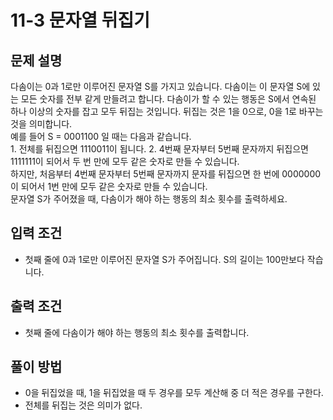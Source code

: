 # 11-3 문자열 뒤집기
## 문제 설명
다솜이는 0과 1로만 이루어진 문자열 S를 가지고 있습니다. 다솜이는 이 문자열 S에 있는 모든 숫자를 전부 같게 만들려고 합니다. 다솜이가 할 수 있는 행동은 S에서 연속된 하나 이상의 숫자를 잡고 모두 뒤집는 것입니다. 뒤집는 것은 1을 0으로, 0을 1로 바꾸는 것을 의미합니다.<br>
예를 들어 S = 0001100 일 때는 다음과 같습니다.<br>
    1. 전체를 뒤집으면 1110011이 됩니다.
    2. 4번째 문자부터 5번째 문자까지 뒤집으면 1111111이 되어서 두 번 만에 모두 같은 숫자로 만들 수 있습니다.<br>
하지만, 처음부터 4번째 문자부터 5번째 문자까지 문자를 뒤집으면 한 번에 0000000이 되어서 1번 만에 모두 같은 숫자로 만들 수 있습니다.<br>
문자열 S가 주어졌을 때, 다솜이가 해야 하는 행동의 최소 횟수를 출력하세요.
## 입력 조건
- 첫째 줄에 0과 1로만 이루어진 문자열 S가 주어집니다. S의 길이는 100만보다 작습니다.
## 출력 조건
- 첫째 줄에 다솜이가 해야 하는 행동의 최소 횟수를 출력합니다.
## 풀이 방법
- 0을 뒤집었을 때, 1을 뒤집었을 때 두 경우를 모두 계산해 중 더 적은 경우를 구한다.
- 전체를 뒤집는 것은 의미가 없다.